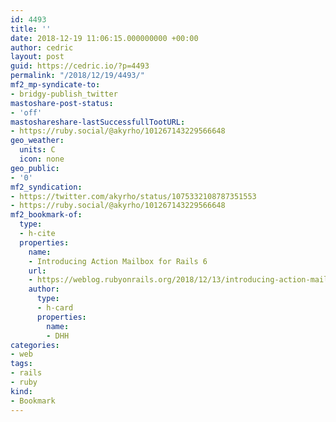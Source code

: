 ```yaml
---
id: 4493
title: ''
date: 2018-12-19 11:06:15.000000000 +00:00
author: cedric
layout: post
guid: https://cedric.io/?p=4493
permalink: "/2018/12/19/4493/"
mf2_mp-syndicate-to:
- bridgy-publish_twitter
mastoshare-post-status:
- 'off'
mastoshareshare-lastSuccessfullTootURL:
- https://ruby.social/@akyrho/101267143229566648
geo_weather:
  units: C
  icon: none
geo_public:
- '0'
mf2_syndication:
- https://twitter.com/akyrho/status/1075332108787351553
- https://ruby.social/@akyrho/101267143229566648
mf2_bookmark-of:
  type:
  - h-cite
  properties:
    name:
    - Introducing Action Mailbox for Rails 6
    url:
    - https://weblog.rubyonrails.org/2018/12/13/introducing-action-mailbox-for-rails-6/
    author:
      type:
      - h-card
      properties:
        name:
        - DHH
categories:
- web
tags:
- rails
- ruby
kind:
- Bookmark
---
```

